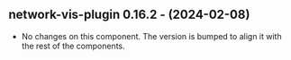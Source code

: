   ## network-vis-plugin 0.16.2 - (2024-02-08)
  
  * No changes on this component. The version is bumped to align it
    with the rest of the components.
